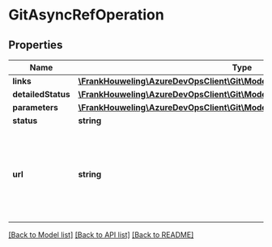 # GitAsyncRefOperation

## Properties
Name | Type | Description | Notes
------------ | ------------- | ------------- | -------------
**links** | [**\FrankHouweling\AzureDevOpsClient\Git\Model\ReferenceLinks**](ReferenceLinks.md) |  | [optional] 
**detailedStatus** | [**\FrankHouweling\AzureDevOpsClient\Git\Model\GitAsyncRefOperationDetail**](GitAsyncRefOperationDetail.md) |  | [optional] 
**parameters** | [**\FrankHouweling\AzureDevOpsClient\Git\Model\GitAsyncRefOperationParameters**](GitAsyncRefOperationParameters.md) |  | [optional] 
**status** | **string** |  | [optional] 
**url** | **string** | A URL that can be used to make further requests for status about the operation | [optional] 

[[Back to Model list]](../README.md#documentation-for-models) [[Back to API list]](../README.md#documentation-for-api-endpoints) [[Back to README]](../README.md)


